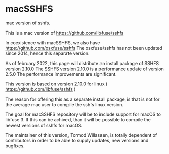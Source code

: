 # macSSHFS
mac version of sshfs.

This is a mac version of 
https://github.com/libfuse/sshfs


In coexistence with macSSHFS, we also have 
https://github.com/osxfuse/sshfs
The osxfuse/sshfs has not been updated since 2014, hence this separate version.

As of february 2022, this page will distribute an install package of
SSHFS version 2.10.0
The SSHFS version 2.10.0 is a performance update of version 2.5.0
The performance improvements are significant.

This version is based on version 2.10.0 for linux
( https://github.com/libfuse/sshfs )

The reason for offering this as a separate install package, is that is not for the average mac user to compile the sshfs linux version.

The goal for macSSHFS repository will be to include support for macOS to libfuse 3.
If this can be achived, than it will be possible to compile the newest versions of sshfs for macOS.

The maintainer of this version, Tormod Willassen, is totally dependent of contributors in order to be able to supply updates, new versions
and bugfixes.




